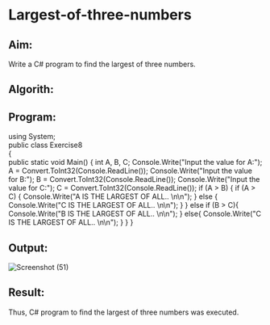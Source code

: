 # Largest-of-three-numbers
## Aim:
Write a C# program to find the largest of three numbers.

## Algorith:

## Program:
using System;  
public class Exercise8  
{  
    public static void Main()
{
    int A, B, C;
    Console.Write("Input the value for A:");
    A = Convert.ToInt32(Console.ReadLine());
    Console.Write("Input the value for B:");
    B = Convert.ToInt32(Console.ReadLine());
    Console.Write("Input the value for C:");
    C = Convert.ToInt32(Console.ReadLine());
  if (A > B)
    {
        if (A > C)
        {
            Console.Write("A IS THE LARGEST OF ALL.. \n\n");
        }
        else
        {
            Console.Write("C IS THE LARGEST OF ALL.. \n\n");
        }
    }
    else if (B > C){
        Console.Write("B IS THE LARGEST OF ALL.. \n\n");
    }
    else{
        Console.Write("C IS THE LARGEST OF ALL.. \n\n");
    }
}
}

## Output:
![Screenshot (51)](https://user-images.githubusercontent.com/75235759/163827359-b9564652-2ef6-4859-a6ed-d92e1f51eb2b.png)



## Result:
Thus, C# program to find the largest of three numbers was executed.
